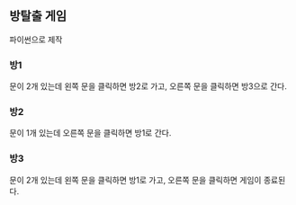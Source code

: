 ## 방탈출 게임

파이썬으로 제작

### 방1

문이 2개 있는데 왼쪽 문을 클릭하면 방2로 가고, 오른쪽 문을 클릭하면 방3으로 간다.

### 방2

문이 1개 있는데 오른쪽 문을 클릭하면 방1로 간다.

### 방3

문이 2개 있는데 왼쪽 문을 클릭하면 방1로 가고, 오른쪽 문을 클릭하면 게임이 종료된다.
